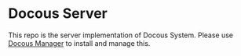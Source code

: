 # Docous Server

This repo is the server implementation of Docous System. Please use
[Docous Manager](https://github.com/docous/manager) to install and manage this.